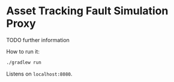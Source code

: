# Asset Tracking Fault Simulation Proxy

TODO further information

How to run it:

```bash
./gradlew run
```

Listens on `localhost:8080`.
